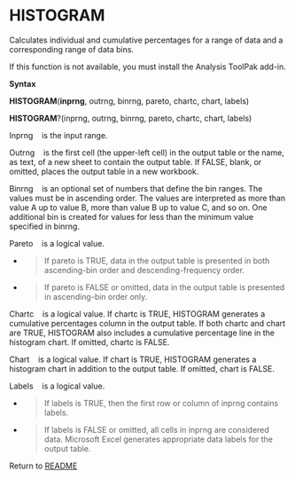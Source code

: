 # HISTOGRAM

Calculates individual and cumulative percentages for a range of data and
a corresponding range of data bins.

If this function is not available, you must install the Analysis ToolPak
add-in.

**Syntax**

**HISTOGRAM**(**inprng**, outrng, binrng, pareto, chartc, chart, labels)

**HISTOGRAM**?(inprng, outrng, binrng, pareto, chartc, chart, labels)

Inprng&nbsp;&nbsp;&nbsp;&nbsp;is the input range.

Outrng&nbsp;&nbsp;&nbsp;&nbsp;is the first cell (the upper-left cell) in
the output table or the name, as text, of a new sheet to contain the
output table. If FALSE, blank, or omitted, places the output table in a
new workbook.

Binrng&nbsp;&nbsp;&nbsp;&nbsp;is an optional set of numbers that define
the bin ranges. The values must be in ascending order. The values are
interpreted as more than value A up to value B, more than value B up to
value C, and so on. One additional bin is created for values for less
than the minimum value specified in binrng.

Pareto&nbsp;&nbsp;&nbsp;&nbsp;is a logical value.

  - > If pareto is TRUE, data in the output table is presented in both
    > ascending-bin order and descending-frequency order.

  - > If pareto is FALSE or omitted, data in the output table is
    > presented in ascending-bin order only.


Chartc&nbsp;&nbsp;&nbsp;&nbsp;is a logical value. If chartc is TRUE,
HISTOGRAM generates a cumulative percentages column in the output table.
If both chartc and chart are TRUE, HISTOGRAM also includes a cumulative
percentage line in the histogram chart. If omitted, chartc is FALSE.

Chart&nbsp;&nbsp;&nbsp;&nbsp;is a logical value. If chart is TRUE,
HISTOGRAM generates a histogram chart in addition to the output table.
If omitted, chart is FALSE.

Labels&nbsp;&nbsp;&nbsp;&nbsp;is a logical value.

  - > If labels is TRUE, then the first row or column of inprng contains
    > labels.

  - > If labels is FALSE or omitted, all cells in inprng are considered
    > data. Microsoft Excel generates appropriate data labels for the
    > output table.



Return to [README](README.md#H)

